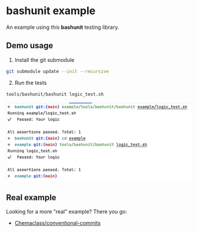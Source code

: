 # bashunit example

An example using this **bashunit** testing library.

## Demo usage

1) Install the git submodule

```bash
git submodule update --init --recursive
```

2) Run the tests

```bash
tools/bashunit/bashunit logic_test.sh
```

<img alt="Demo using the bashunit from different paths" src="demo.png" width="800" >

## Real example

Looking for a more "real" example? There you go:
- [Chemaclass/conventional-commits](https://github.com/Chemaclass/conventional-commits/blob/main/tests/prepare-commit-msg_test.sh)